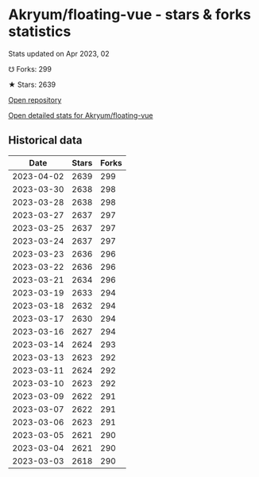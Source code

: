 # Akryum/floating-vue - stars & forks statistics

Stats updated on Apr 2023, 02

☋ Forks: 299

★ Stars: 2639

[Open repository](https://github.com/Akryum/floating-vue)

[Open detailed stats for Akryum/floating-vue](https://reviewgithub.com/rep/Akryum/floating-vue)

## Historical data
| Date | Stars | Forks |
|------|-------|-------|
| 2023-04-02 | 2639 | 299 | 
| 2023-03-30 | 2638 | 298 | 
| 2023-03-28 | 2638 | 298 | 
| 2023-03-27 | 2637 | 297 | 
| 2023-03-25 | 2637 | 297 | 
| 2023-03-24 | 2637 | 297 | 
| 2023-03-23 | 2636 | 296 | 
| 2023-03-22 | 2636 | 296 | 
| 2023-03-21 | 2634 | 296 | 
| 2023-03-19 | 2633 | 294 | 
| 2023-03-18 | 2632 | 294 | 
| 2023-03-17 | 2630 | 294 | 
| 2023-03-16 | 2627 | 294 | 
| 2023-03-14 | 2624 | 293 | 
| 2023-03-13 | 2623 | 292 | 
| 2023-03-11 | 2624 | 292 | 
| 2023-03-10 | 2623 | 292 | 
| 2023-03-09 | 2622 | 291 | 
| 2023-03-07 | 2622 | 291 | 
| 2023-03-06 | 2623 | 291 | 
| 2023-03-05 | 2621 | 290 | 
| 2023-03-04 | 2621 | 290 | 
| 2023-03-03 | 2618 | 290 | 

